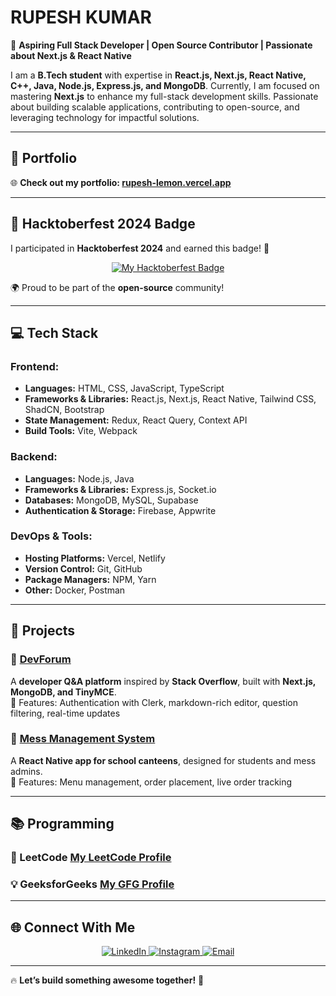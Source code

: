 # RUPESH KUMAR  

🚀 **Aspiring Full Stack Developer | Open Source Contributor | Passionate about Next.js & React Native**  

I am a **B.Tech student** with expertise in **React.js, Next.js, React Native, C++, Java, Node.js, Express.js, and MongoDB**. Currently, I am focused on mastering **Next.js** to enhance my full-stack development skills. Passionate about building scalable applications, contributing to open-source, and leveraging technology for impactful solutions.  

---

## 🎯 Portfolio  

🌐 **Check out my portfolio: [rupesh-lemon.vercel.app](https://rupesh-lemon.vercel.app/)**    

---

## 🎃 Hacktoberfest 2024 Badge  

I participated in **Hacktoberfest 2024** and earned this badge! 🏅  

<p align="center">
  <a href="https://www.holopin.io/@rupeshdev30#badges">
    <img src="https://holopin.me/rupeshdev30" alt="My Hacktoberfest Badge">
  </a>
</p>

🌍 Proud to be part of the **open-source** community!  

---

## 💻 Tech Stack  

### **Frontend:**  
- **Languages:** HTML, CSS, JavaScript, TypeScript  
- **Frameworks & Libraries:** React.js, Next.js, React Native, Tailwind CSS, ShadCN, Bootstrap  
- **State Management:** Redux, React Query, Context API  
- **Build Tools:** Vite, Webpack  

### **Backend:**  
- **Languages:** Node.js, Java  
- **Frameworks & Libraries:** Express.js, Socket.io  
- **Databases:** MongoDB, MySQL, Supabase  
- **Authentication & Storage:** Firebase, Appwrite  

### **DevOps & Tools:**  
- **Hosting Platforms:** Vercel, Netlify  
- **Version Control:** Git, GitHub  
- **Package Managers:** NPM, Yarn  
- **Other:** Docker, Postman  

---

## 🚀 Projects  

### 📌 [DevForum](https://github.com/rupesh-dev30/DevForum)
A **developer Q&A platform** inspired by **Stack Overflow**, built with **Next.js, MongoDB, and TinyMCE**.  
🔹 Features: Authentication with Clerk, markdown-rich editor, question filtering, real-time updates  

### 📌 [Mess Management System](https://github.com/rupesh-dev30/Mess-Management)  
A **React Native app for school canteens**, designed for students and mess admins.  
🔹 Features: Menu management, order placement, live order tracking  

---

## 📚 Programming  

### 🚀 LeetCode  **[My LeetCode Profile](https://leetcode.com/rupesh30/)**  

### 💡 GeeksforGeeks  **[My GFG Profile](https://auth.geeksforgeeks.org/user/rupesh__kumar/)**  

---

## 🌐 Connect With Me  

<p align="center">
  <a href="https://linkedin.com/in/rupeshkumar30">
    <img src="https://img.shields.io/badge/LinkedIn-%230077B5.svg?style=for-the-badge&logo=linkedin&logoColor=white" alt="LinkedIn">
  </a>
  <a href="https://instagram.com/ig_rupesh30">
    <img src="https://img.shields.io/badge/Instagram-%23E4405F.svg?style=for-the-badge&logo=Instagram&logoColor=white" alt="Instagram">
  </a>
  <a href="mailto:cgcrupesh@gmail.com">
    <img src="https://img.shields.io/badge/Email-D14836?style=for-the-badge&logo=gmail&logoColor=white" alt="Email">
  </a>
</p>

---

🔥 **Let’s build something awesome together!** 🚀  

